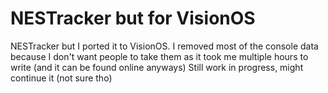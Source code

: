# NESTracker but for VisionOS
NESTracker but I ported it to VisionOS. I removed most of the console data because I don't want people to take them as it took me multiple hours to write (and it can be found online anyways) Still work in progress, might continue it (not sure tho)
